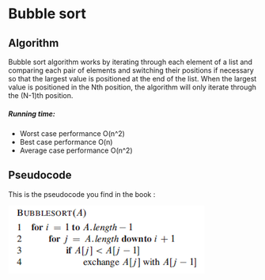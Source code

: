 # Bubble sort

## Algorithm

Bubble sort algorithm works by iterating through each element of a list and comparing each pair of elements and
switching their positions if necessary so that the largest value is positioned at the end of the list. When the largest value is positioned in the Nth position, the algorithm will only iterate through the (N-1)th position.

##### Running time:
  - Worst case performance       O(n^2)
  - Best case performance        O(n)
  - Average case performance     O(n^2)

## Pseudocode
This is the pseudocode you find in the book :

![Bubble sort](fig/Bubble-sort.png)

 


